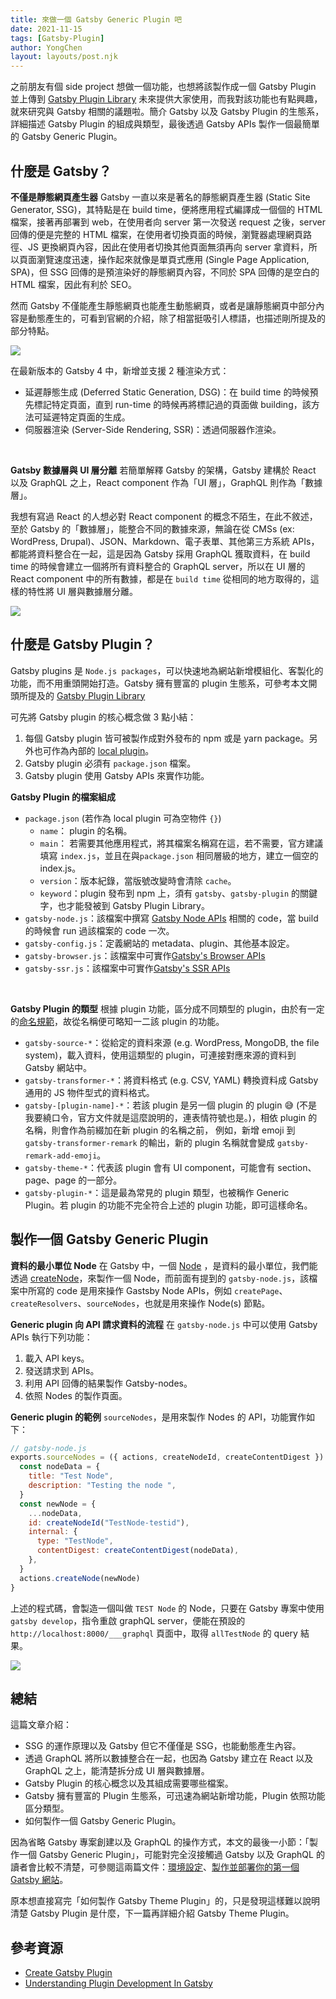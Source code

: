 ```yaml
---
title: 來做一個 Gatsby Generic Plugin 吧
date: 2021-11-15
tags: [Gatsby-Plugin]
author: YongChen
layout: layouts/post.njk
---
```


<!-- summary -->
之前朋友有個 side project 想做一個功能，也想將該製作成一個 Gatsby Plugin 並上傳到 [Gatsby Plugin Library](https://www.gatsbyjs.com/plugins) 未來提供大家使用，而我對該功能也有點興趣，就來研究與 Gatsby 相關的議題啦。簡介 Gatsby 以及 Gatsby Plugin 的生態系，詳細描述 Gatsby Plugin 的組成與類型，最後透過 Gatsby APIs 製作一個最簡單的 Gatsby Generic Plugin。
<!-- summary -->
<!-- more -->

## 什麼是 Gatsby？
**不僅是靜態網頁產生器**
Gatsby 一直以來是著名的靜態網頁產生器 (Static Site Generator, SSG)，其特點是在 build time，便將應用程式編譯成一個個的 HTML 檔案，接著再部署到 web，在使用者向 server 第一次發送 request 之後，server 回傳的便是完整的 HTML 檔案，在使用者切換頁面的時候，瀏覽器處理網頁路徑、JS 更換網頁內容，因此在使用者切換其他頁面無須再向 server 拿資料，所以頁面瀏覽速度迅速，操作起來就像是單頁式應用 (Single Page Application, SPA)，但 SSG 回傳的是預渲染好的靜態網頁內容，不同於 SPA 回傳的是空白的 HTML 檔案，因此有利於 SEO。

然而 Gatsby 不僅能產生靜態網頁也能產生動態網頁，或者是讓靜態網頁中部分內容是動態產生的，可看到官網的介紹，除了相當挺吸引人標語，也描述剛所提及的部分特點。

![](https://i.imgur.com/S6b9RLF.png)

在最新版本的 Gatsby 4 中，新增並支援 2 種渲染方式：
- 延遲靜態生成 (Deferred Static Generation, DSG)：在 build time 的時候預先標記特定頁面，直到 run-time 的時候再將標記過的頁面做 building，該方法可延遲特定頁面的生成。
- 伺服器渲染 (Server-Side Rendering, SSR)：透過伺服器作渲染。
<br>

**Gatsby 數據層與 UI 層分離**
若簡單解釋 Gatsby 的架構，Gatsby 建構於 React 以及 GraphQL 之上，React component 作為「UI 層」，GraphQL 則作為「數據層」。

我想有寫過 React 的人想必對 React component 的概念不陌生，在此不敘述，至於 Gatsby 的「數據層」，能整合不同的數據來源，無論在從 CMSs (ex: WordPress, Drupal)、JSON、Markdown、電子表單、其他第三方系統 APIs，都能將資料整合在一起，這是因為 Gatsby 採用 GraphQL 獲取資料，在 build time 的時候會建立一個將所有資料整合的 GraphQL server，所以在 UI 層的 React component 中的所有數據，都是在 `build time` 從相同的地方取得的，這樣的特性將  UI 層與數據層分離。

![](https://i.imgur.com/UFEUMX7.png)

## 什麼是 Gatsby Plugin？
Gatsby plugins 是 `Node.js packages`，可以快速地為網站新增模組化、客製化的功能，而不用重頭開始打造。Gatsby 擁有豐富的 plugin 生態系，可參考本文開頭所提及的 [Gatsby Plugin Library](https://www.gatsbyjs.com/plugins)

可先將 Gatsby plugin 的核心概念做 3 點小結：
1. 每個 Gatsby plugin 皆可被製作成對外發布的 npm 或是 yarn package。另外也可作為內部的 [local plugin](https://www.gatsbyjs.com/docs/creating-a-local-plugin/)。
2. Gatsby plugin 必須有 `package.json` 檔案。
3. Gatsby plugin 使用 Gatsby APIs 來實作功能。

**Gatsby Plugin 的檔案組成**
- `package.json` (若作為 local plugin 可為空物件 `{}`)
    - `name`： plugin 的名稱。
    - `main`： 若需要其他應用程式，將其檔案名稱寫在這，若不需要，官方建議填寫 `index.js`，並且在與`package.json` 相同層級的地方，建立一個空的 index.js。
    - `version`：版本紀錄，當版號改變時會清除 `cache`。
    - `keyword`：plugin 發布到 npm 上，須有 `gatsby`、`gatsby-plugin` 的關鍵字，也才能發被到 Gatsby Plugin Library。
- `gatsby-node.js`：該檔案中撰寫 [Gatsby Node APIs](https://www.gatsbyjs.com/docs/reference/config-files/gatsby-node/) 相關的 code，當 build 的時候會 run 過該檔案的 code 一次。
- `gatsby-config.js`：定義網站的 metadata、plugin、其他基本設定。
- `gatsby-browser.js`：該檔案中可實作[Gatsby's Browser APIs](https://www.gatsbyjs.com/docs/reference/config-files/gatsby-browser/)
- `gatsby-ssr.js`：該檔案中可實作[Gatsby's SSR APIs](https://www.gatsbyjs.com/docs/reference/config-files/gatsby-ssr/)
<br>

**Gatsby Plugin 的類型**
根據 plugin 功能，區分成不同類型的 plugin，由於有一定的[命名規範](https://www.gatsbyjs.com/docs/how-to/plugins-and-themes/naming-a-plugin/)，故從名稱便可略知一二該 plugin 的功能。

- `gatsby-source-*`：從給定的資料來源 (e.g. WordPress, MongoDB, the file system)，載入資料，使用這類型的 plugin，可連接對應來源的資料到 Gatsby 網站中。
- `gatsby-transformer-*`：將資料格式 (e.g. CSV, YAML) 轉換資料成 Gatsby 通用的 JS 物件型式的資料格式。
- `gatsby-[plugin-name]-*`：若該 plugin 是另一個 plugin 的 plugin 😅 (不是我要繞口令，官方文件就是這麼說明的，連表情符號也是。)，相依 plugin 的名稱，則會作為前綴加在新 plugin 的名稱之前，
例如，新增 emoji 到 `gatsby-transformer-remark` 的輸出，新的 plugin 名稱就會變成 `gatsby-remark-add-emoji`。
- `gatsby-theme-*`：代表該 plugin 會有 UI component，可能會有 section、page、page 的一部分。
- `gatsby-plugin-*`：這是最為常見的 plugin 類型，也被稱作 Generic Plugin。若 plugin 的功能不完全符合上述的 plugin 功能，即可這樣命名。

## 製作一個 Gatsby Generic Plugin

**資料的最小單位 Node**
在 Gatsby 中，一個 [Node](https://www.gatsbyjs.com/docs/node-creation/) ，是資料的最小單位，我們能透過 [createNode](https://www.gatsbyjs.com/docs/reference/config-files/actions/#createNode)，來製作一個 Node，而前面有提到的 `gatsby-node.js`，該檔案中所寫的 code 是用來操作 Gastsby Node APIs，例如 `createPage`、`createResolvers`、`sourceNodes`，也就是用來操作 Node(s) 節點。

**Generic plugin 向 API 請求資料的流程**
在 `gatsby-node.js` 中可以使用 Gatsby APIs 執行下列功能：
1. 載入 API keys。
2. 發送請求到 APIs。
3. 利用 API 回傳的結果製作 Gatsby-nodes。
4. 依照 Nodes 的製作頁面。

**Generic plugin 的範例**
`sourceNodes`，是用來製作 Nodes 的 API，功能實作如下：

```js
// gatsby-node.js
exports.sourceNodes = ({ actions, createNodeId, createContentDigest }) => {
  const nodeData = {
    title: "Test Node",
    description: "Testing the node ",
  }
  const newNode = {
    ...nodeData,
    id: createNodeId("TestNode-testid"),
    internal: {
      type: "TestNode",
      contentDigest: createContentDigest(nodeData),
    },
  }
  actions.createNode(newNode)
}
```

上述的程式碼，會製造一個叫做 `TEST Node` 的 Node，只要在 Gatsby 專案中使用 `gatsby develop`，指令重啟 graphQL server，便能在預設的 `http://localhost:8000/___graphql` 頁面中，取得 `allTestNode` 的 query 結果。

![](https://i.imgur.com/JcpOi02.png)

## 總結
這篇文章介紹：
- SSG 的運作原理以及 Gatsby 但它不僅僅是 SSG，也能動態產生內容。
- 透過 GraphQL 將所以數據整合在一起，也因為 Gatsby 建立在 React 以及 GraphQL 之上，能清楚拆分成 UI 層與數據層。
- Gatsby Plugin 的核心概念以及其組成需要哪些檔案。
- Gatsby 擁有豐富的 Plugin 生態系，可迅速為網站新增功能，Plugin 依照功能區分類型。
- 如何製作一個 Gatsby Generic Plugin。

因為省略 Gatsby 專案創建以及 GraphQL 的操作方式，本文的最後一小節：「製作一個 Gatsby Generic Plugin」，可能對完全沒接觸過 Gatsby 以及 GraphQL 的讀者會比較不清楚，可參閱這兩篇文件：[環境設定](https://www.gatsbyjs.com/docs/tutorial/part-0/)、[製作並部署你的第一個 Gatsby 網站](https://www.gatsbyjs.com/docs/tutorial/part-1/)。

原本想直接寫完「如何製作 Gatsby Theme Plugin」的，只是發現這樣難以說明清楚 Gatsby Plugin 是什麼，下一篇再詳細介紹 Gatsby Theme Plugin。

## 參考資源
- [Create Gatsby Plugin](https://www.gatsbyjs.com/docs/creating-plugins/)
- [Understanding Plugin Development In Gatsby](https://www.smashingmagazine.com/2020/07/understanding-plugin-development-gatsby/)